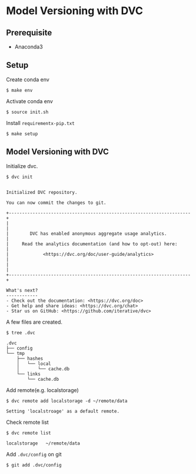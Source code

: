 # Model Versioning with DVC


## Prerequisite

- Anaconda3


## Setup

Create conda env

```
$ make env
```

Activate conda env

```
$ source init.sh
```

Install `requirementx-pip.txt`

```
$ make setup
```

## Model Versioning with DVC

Initialize dvc.

```
$ dvc init


Initialized DVC repository.

You can now commit the changes to git.

+---------------------------------------------------------------------+
|                                                                     |
|        DVC has enabled anonymous aggregate usage analytics.         |
|     Read the analytics documentation (and how to opt-out) here:     |
|             <https://dvc.org/doc/user-guide/analytics>              |
|                                                                     |
+---------------------------------------------------------------------+

What's next?
------------
- Check out the documentation: <https://dvc.org/doc>
- Get help and share ideas: <https://dvc.org/chat>
- Star us on GitHub: <https://github.com/iterative/dvc>

```

A few files are created.
```
$ tree .dvc

.dvc
├── config
└── tmp
    ├── hashes
    │   └── local
    │       └── cache.db
    └── links
        └── cache.db
```

Add remote(e.g. localstorage)

```
$ dvc remote add localstorage -d ~/remote/data

Setting 'localstroage' as a default remote.
```

Check remote list

```
$ dvc remote list

localstorage   ~/remote/data
```

Add `.dvc/config` on git

```
$ git add .dvc/config
```

